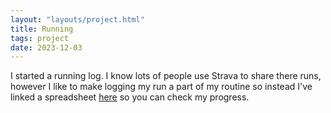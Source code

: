 ```yaml
---
layout: "layouts/project.html"
title: Running
tags: project
date: 2023-12-03
---
```

I started a running log. I know lots of people use Strava to share there runs, however I like to make logging my run a part of my routine so instead I've linked a spreadsheet <a href="https://docs.google.com/spreadsheets/d/1lfn-tMbpOopps2eamwus7MISBFM4AovIypaxSzKO04k/edit#gid=0" target="_blank">here</a> so you can check my progress.